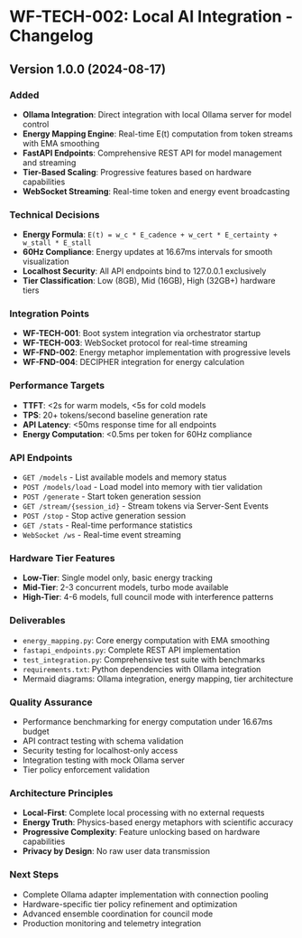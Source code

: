 # WF-TECH-002: Local AI Integration - Changelog

## Version 1.0.0 (2024-08-17)

### Added
- **Ollama Integration**: Direct integration with local Ollama server for model control
- **Energy Mapping Engine**: Real-time E(t) computation from token streams with EMA smoothing
- **FastAPI Endpoints**: Comprehensive REST API for model management and streaming
- **Tier-Based Scaling**: Progressive features based on hardware capabilities
- **WebSocket Streaming**: Real-time token and energy event broadcasting

### Technical Decisions
- **Energy Formula**: `E(t) = w_c * E_cadence + w_cert * E_certainty + w_stall * E_stall`
- **60Hz Compliance**: Energy updates at 16.67ms intervals for smooth visualization
- **Localhost Security**: All API endpoints bind to 127.0.0.1 exclusively
- **Tier Classification**: Low (8GB), Mid (16GB), High (32GB+) hardware tiers

### Integration Points
- **WF-TECH-001**: Boot system integration via orchestrator startup
- **WF-TECH-003**: WebSocket protocol for real-time streaming
- **WF-FND-002**: Energy metaphor implementation with progressive levels
- **WF-FND-004**: DECIPHER integration for energy calculation

### Performance Targets
- **TTFT**: <2s for warm models, <5s for cold models
- **TPS**: 20+ tokens/second baseline generation rate
- **API Latency**: <50ms response time for all endpoints
- **Energy Computation**: <0.5ms per token for 60Hz compliance

### API Endpoints
- `GET /models` - List available models and memory status
- `POST /models/load` - Load model into memory with tier validation
- `POST /generate` - Start token generation session
- `GET /stream/{session_id}` - Stream tokens via Server-Sent Events
- `POST /stop` - Stop active generation session
- `GET /stats` - Real-time performance statistics
- `WebSocket /ws` - Real-time event streaming

### Hardware Tier Features
- **Low-Tier**: Single model only, basic energy tracking
- **Mid-Tier**: 2-3 concurrent models, turbo mode available
- **High-Tier**: 4-6 models, full council mode with interference patterns

### Deliverables
- `energy_mapping.py`: Core energy computation with EMA smoothing
- `fastapi_endpoints.py`: Complete REST API implementation
- `test_integration.py`: Comprehensive test suite with benchmarks
- `requirements.txt`: Python dependencies with Ollama integration
- Mermaid diagrams: Ollama integration, energy mapping, tier architecture

### Quality Assurance
- Performance benchmarking for energy computation under 16.67ms budget
- API contract testing with schema validation
- Security testing for localhost-only access
- Integration testing with mock Ollama server
- Tier policy enforcement validation

### Architecture Principles
- **Local-First**: Complete local processing with no external requests
- **Energy Truth**: Physics-based energy metaphors with scientific accuracy
- **Progressive Complexity**: Feature unlocking based on hardware capabilities
- **Privacy by Design**: No raw user data transmission

### Next Steps
- Complete Ollama adapter implementation with connection pooling
- Hardware-specific tier policy refinement and optimization
- Advanced ensemble coordination for council mode
- Production monitoring and telemetry integration
